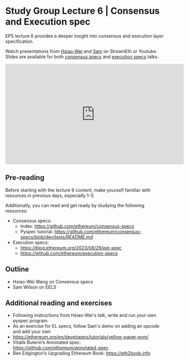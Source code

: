 # Study Group Lecture 6 | Consensus and Execution spec

EPS lecture 6 provides a deeper insight into consensus and execution layer specification. 

Watch presentations from [Hsiao-Wei](https://twitter.com/icebearhww) and [Sam](https://twitter.com/_SamWilsn_) on StreamEth or Youtube. Slides are available for both [consensus specs](https://github.com/eth-protocol-fellows/protocol-studies/blob/main/docs/eps/presentations/week6_cl_specs.pdf) and [execution specs](https://github.com/eth-protocol-fellows/protocol-studies/blob/main/docs/eps/presentations/week6_el_specs.pdf) talks.

<iframe width="560" height="315" src="https://www.youtube.com/embed/_mb0LFJY8t0?si=M74zgvUuewCrUtJF" title="YouTube video player" frameborder="0" allow="accelerometer; autoplay; clipboard-write; encrypted-media; gyroscope; picture-in-picture; web-share" referrerpolicy="strict-origin-when-cross-origin" allowfullscreen></iframe>

## Pre-reading

Before starting with the lecture 6 content, make yourself familiar with resources in previous days, especially 1-3. 

Additionally, you can read and get ready by studying the following resources:

- Consensus specs:
    - Index: https://github.com/ethereum/consensus-specs
    - Pyspec tutorial: https://github.com/ethereum/consensus-specs/blob/dev/tests/README.md
- Execution specs:
    - https://blog.ethereum.org/2023/08/29/eel-spec
    - https://github.com/ethereum/execution-specs

## Outline

- Hsiao-Wei Wang on Consensus specs
- Sam Wilson on EELS

## Additional reading and exercises 

- Following instructions from Hsiao-Wei's talk, write and run your own pyspec program
- As an exercise for EL specs, follow Sam's demo on adding an opcode and add your own
- https://ethereum.org/en/developers/tutorials/yellow-paper-evm/
- Vitalik Buterin’s Annotated spec: https://github.com/ethereum/annotated-spec
- Ben Edgington’s Upgrading Ethereum Book: https://eth2book.info
